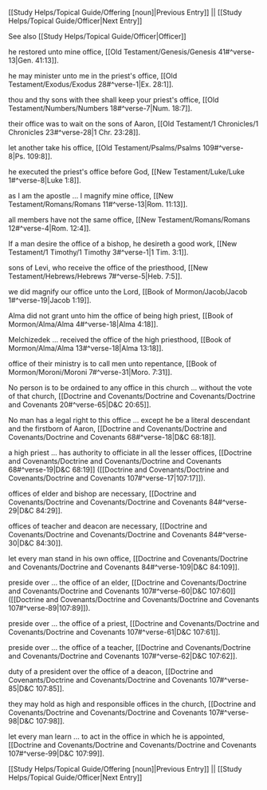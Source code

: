 [[Study Helps/Topical Guide/Offering [noun]|Previous Entry]]  ||  [[Study Helps/Topical Guide/Officer|Next Entry]]

 See also [[Study Helps/Topical Guide/Officer|Officer]]

 he restored unto mine office, [[Old Testament/Genesis/Genesis 41#^verse-13|Gen. 41:13]].

 he may minister unto me in the priest's office, [[Old Testament/Exodus/Exodus 28#^verse-1|Ex. 28:1]].

 thou and thy sons with thee shall keep your priest's office, [[Old Testament/Numbers/Numbers 18#^verse-7|Num. 18:7]].

 their office was to wait on the sons of Aaron, [[Old Testament/1 Chronicles/1 Chronicles 23#^verse-28|1 Chr. 23:28]].

 let another take his office, [[Old Testament/Psalms/Psalms 109#^verse-8|Ps. 109:8]].

 he executed the priest's office before God, [[New Testament/Luke/Luke 1#^verse-8|Luke 1:8]].

 as I am the apostle ... I magnify mine office, [[New Testament/Romans/Romans 11#^verse-13|Rom. 11:13]].

 all members have not the same office, [[New Testament/Romans/Romans 12#^verse-4|Rom. 12:4]].

 If a man desire the office of a bishop, he desireth a good work, [[New Testament/1 Timothy/1 Timothy 3#^verse-1|1 Tim. 3:1]].

 sons of Levi, who receive the office of the priesthood, [[New Testament/Hebrews/Hebrews 7#^verse-5|Heb. 7:5]].

 we did magnify our office unto the Lord, [[Book of Mormon/Jacob/Jacob 1#^verse-19|Jacob 1:19]].

 Alma did not grant unto him the office of being high priest, [[Book of Mormon/Alma/Alma 4#^verse-18|Alma 4:18]].

 Melchizedek ... received the office of the high priesthood, [[Book of Mormon/Alma/Alma 13#^verse-18|Alma 13:18]].

 office of their ministry is to call men unto repentance, [[Book of Mormon/Moroni/Moroni 7#^verse-31|Moro. 7:31]].

 No person is to be ordained to any office in this church ... without the vote of that church, [[Doctrine and Covenants/Doctrine and Covenants/Doctrine and Covenants 20#^verse-65|D&C 20:65]].

 No man has a legal right to this office ... except he be a literal descendant and the firstborn of Aaron, [[Doctrine and Covenants/Doctrine and Covenants/Doctrine and Covenants 68#^verse-18|D&C 68:18]].

 a high priest ... has authority to officiate in all the lesser offices, [[Doctrine and Covenants/Doctrine and Covenants/Doctrine and Covenants 68#^verse-19|D&C 68:19]] ([[Doctrine and Covenants/Doctrine and Covenants/Doctrine and Covenants 107#^verse-17|107:17]]).

 offices of elder and bishop are necessary, [[Doctrine and Covenants/Doctrine and Covenants/Doctrine and Covenants 84#^verse-29|D&C 84:29]].

 offices of teacher and deacon are necessary, [[Doctrine and Covenants/Doctrine and Covenants/Doctrine and Covenants 84#^verse-30|D&C 84:30]].

 let every man stand in his own office, [[Doctrine and Covenants/Doctrine and Covenants/Doctrine and Covenants 84#^verse-109|D&C 84:109]].

 preside over ... the office of an elder, [[Doctrine and Covenants/Doctrine and Covenants/Doctrine and Covenants 107#^verse-60|D&C 107:60]] ([[Doctrine and Covenants/Doctrine and Covenants/Doctrine and Covenants 107#^verse-89|107:89]]).

 preside over ... the office of a priest, [[Doctrine and Covenants/Doctrine and Covenants/Doctrine and Covenants 107#^verse-61|D&C 107:61]].

 preside over ... the office of a teacher, [[Doctrine and Covenants/Doctrine and Covenants/Doctrine and Covenants 107#^verse-62|D&C 107:62]].

 duty of a president over the office of a deacon, [[Doctrine and Covenants/Doctrine and Covenants/Doctrine and Covenants 107#^verse-85|D&C 107:85]].

 they may hold as high and responsible offices in the church, [[Doctrine and Covenants/Doctrine and Covenants/Doctrine and Covenants 107#^verse-98|D&C 107:98]].

 let every man learn ... to act in the office in which he is appointed, [[Doctrine and Covenants/Doctrine and Covenants/Doctrine and Covenants 107#^verse-99|D&C 107:99]].

[[Study Helps/Topical Guide/Offering [noun]|Previous Entry]]  ||  [[Study Helps/Topical Guide/Officer|Next Entry]]